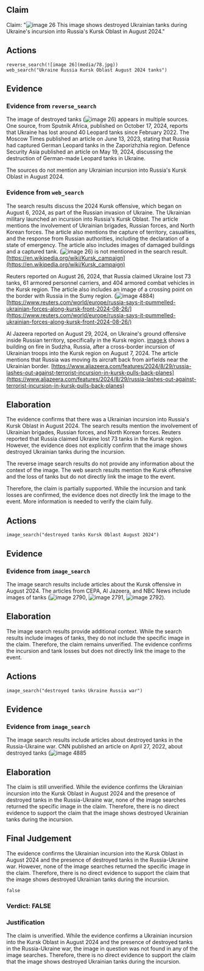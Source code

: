 ## Claim
Claim: "![image 26](media/78.jpg) This image shows destroyed Ukrainian tanks during Ukraine's incursion into Russia's Kursk Oblast in August 2024."

## Actions
```
reverse_search(![image 26](media/78.jpg))
web_search("Ukraine Russia Kursk Oblast August 2024 tanks")
```

## Evidence
### Evidence from `reverse_search`
The image of destroyed tanks (![image 26](media/78.jpg)) appears in multiple sources. One source, from Sputnik Africa, published on October 17, 2024, reports that Ukraine has lost around 40 Leopard tanks since February 2022. The Moscow Times published an article on June 13, 2023, stating that Russia had captured German Leopard tanks in the Zaporizhzhia region. Defence Security Asia published an article on May 19, 2024, discussing the destruction of German-made Leopard tanks in Ukraine.

The sources do not mention any Ukrainian incursion into Russia's Kursk Oblast in August 2024.


### Evidence from `web_search`
The search results discuss the 2024 Kursk offensive, which began on August 6, 2024, as part of the Russian invasion of Ukraine. The Ukrainian military launched an incursion into Russia's Kursk Oblast. The article mentions the involvement of Ukrainian brigades, Russian forces, and North Korean forces. The article also mentions the capture of territory, casualties, and the response from Russian authorities, including the declaration of a state of emergency. The article also includes images of damaged buildings and a captured tank. (![image 26](media/78.jpg)) is not mentioned in the search result. [https://en.wikipedia.org/wiki/Kursk_campaign](https://en.wikipedia.org/wiki/Kursk_campaign)

Reuters reported on August 26, 2024, that Russia claimed Ukraine lost 73 tanks, 61 armored personnel carriers, and 404 armored combat vehicles in the Kursk region. The article also includes an image of a crossing point on the border with Russia in the Sumy region. (![image 4884](media/2025-08-23_13-12-1755954744-448811.jpg)) [https://www.reuters.com/world/europe/russia-says-it-pummelled-ukrainian-forces-along-kursk-front-2024-08-26/](https://www.reuters.com/world/europe/russia-says-it-pummelled-ukrainian-forces-along-kursk-front-2024-08-26/)

Al Jazeera reported on August 29, 2024, on Ukraine's ground offensive inside Russian territory, specifically in the Kursk region. <image:k> shows a building on fire in Sudzha, Russia, after a cross-border incursion of Ukrainian troops into the Kursk region on August 7, 2024. The article mentions that Russia was moving its aircraft back from airfields near the Ukrainian border. [https://www.aljazeera.com/features/2024/8/29/russia-lashes-out-against-terrorist-incursion-in-kursk-pulls-back-planes](https://www.aljazeera.com/features/2024/8/29/russia-lashes-out-against-terrorist-incursion-in-kursk-pulls-back-planes)


## Elaboration
The evidence confirms that there was a Ukrainian incursion into Russia's Kursk Oblast in August 2024. The search results mention the involvement of Ukrainian brigades, Russian forces, and North Korean forces. Reuters reported that Russia claimed Ukraine lost 73 tanks in the Kursk region. However, the evidence does not explicitly confirm that the image shows destroyed Ukrainian tanks during the incursion.

The reverse image search results do not provide any information about the context of the image. The web search results mention the Kursk offensive and the loss of tanks but do not directly link the image to the event.

Therefore, the claim is partially supported. While the incursion and tank losses are confirmed, the evidence does not directly link the image to the event. More information is needed to verify the claim fully.


## Actions
```
image_search("destroyed tanks Kursk Oblast August 2024")
```

## Evidence
### Evidence from `image_search`
The image search results include articles about the Kursk offensive in August 2024. The articles from CEPA, Al Jazeera, and NBC News include images of tanks (![image 2790](media/2025-08-07_21-17-1754601438-265144.jpg), ![image 2791](media/2025-08-07_21-17-1754601438-603296.jpg), ![image 2792](media/2025-08-07_21-17-1754601438-877348.jpg)).


## Elaboration
The image search results provide additional context. While the search results include images of tanks, they do not include the specific image in the claim. Therefore, the claim remains unverified. The evidence confirms the incursion and tank losses but does not directly link the image to the event.


## Actions
```
image_search("destroyed tanks Ukraine Russia war")
```

## Evidence
### Evidence from `image_search`
The image search results include articles about destroyed tanks in the Russia-Ukraine war. CNN published an article on April 27, 2022, about destroyed tanks (![image 4885](media/2025-08-23_13-13-1755954790-188672.jpg)

## Elaboration
The claim is still unverified. While the evidence confirms the Ukrainian incursion into the Kursk Oblast in August 2024 and the presence of destroyed tanks in the Russia-Ukraine war, none of the image searches returned the specific image in the claim. Therefore, there is no direct evidence to support the claim that the image shows destroyed Ukrainian tanks during the incursion.


## Final Judgement
The evidence confirms the Ukrainian incursion into the Kursk Oblast in August 2024 and the presence of destroyed tanks in the Russia-Ukraine war. However, none of the image searches returned the specific image in the claim. Therefore, there is no direct evidence to support the claim that the image shows destroyed Ukrainian tanks during the incursion.

`false`

### Verdict: FALSE

### Justification
The claim is unverified. While the evidence confirms a Ukrainian incursion into the Kursk Oblast in August 2024 and the presence of destroyed tanks in the Russia-Ukraine war, the image in question was not found in any of the image searches. Therefore, there is no direct evidence to support the claim that the image shows destroyed Ukrainian tanks during the incursion.
